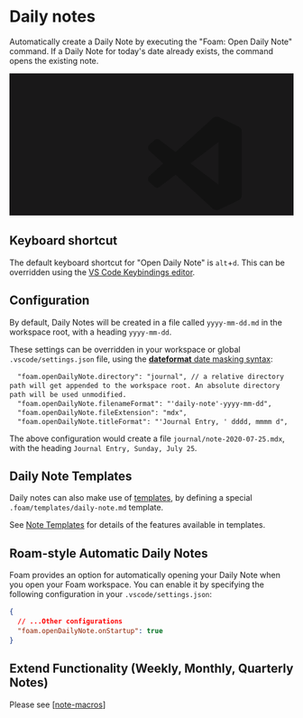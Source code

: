 # Daily notes

Automatically create a Daily Note by executing the "Foam: Open Daily Note" command. If a Daily Note for today's date already exists, the command opens the existing note.

![Daily note feature in action](../assets/images/daily-note.gif)

## Keyboard shortcut

The default keyboard shortcut for "Open Daily Note" is `alt`+`d`. This can be overridden using the [VS Code Keybindings editor](https://code.visualstudio.com/docs/getstarted/keybindings).

## Configuration

By default, Daily Notes will be created in a file called `yyyy-mm-dd.md` in the workspace root, with a heading `yyyy-mm-dd`.

These settings can be overridden in your workspace or global `.vscode/settings.json` file, using the [**dateformat** date masking syntax](https://github.com/felixge/node-dateformat#mask-options):

```jsonc
  "foam.openDailyNote.directory": "journal", // a relative directory path will get appended to the workspace root. An absolute directory path will be used unmodified.
  "foam.openDailyNote.filenameFormat": "'daily-note'-yyyy-mm-dd",
  "foam.openDailyNote.fileExtension": "mdx",
  "foam.openDailyNote.titleFormat": "'Journal Entry, ' dddd, mmmm d",
```

The above configuration would create a file `journal/note-2020-07-25.mdx`, with the heading `Journal Entry, Sunday, July 25`.

## Daily Note Templates

Daily notes can also make use of [templates](note-templates.md), by defining a special `.foam/templates/daily-note.md` template.

See [Note Templates](note-templates.md) for details of the features available in templates.

## Roam-style Automatic Daily Notes

Foam provides an option for automatically opening your Daily Note when you open your Foam workspace. You can enable it by specifying the following configuration in your `.vscode/settings.json`:

```json
{
  // ...Other configurations
  "foam.openDailyNote.onStartup": true
}
```

## Extend Functionality (Weekly, Monthly, Quarterly Notes)

Please see [[note-macros]]

[//begin]: # "Autogenerated link references for markdown compatibility"
[note-macros]: ../recipes/note-macros.md "Custom Note Macros"
[//end]: # "Autogenerated link references"
